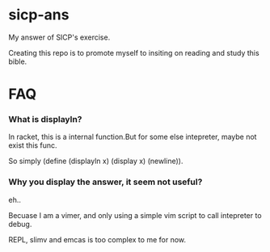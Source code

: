 sicp-ans
========

My answer of SICP's exercise.

Creating this repo is to promote myself to insiting on reading and study this bible.

FAQ
===

### What is displayln?

In racket, this is a internal function.But for some else intepreter, maybe not exist this func.

So simply (define (displayln x) (display x) (newline)).

### Why you display the answer, it seem not useful?

eh..

Becuase I am a vimer, and only using a simple vim script to call intepreter to debug.

REPL, slimv and emcas is too complex to me for now.

